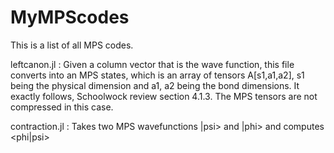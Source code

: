 # MyMPScodes
This is a list of all MPS codes.

leftcanon.jl : Given a column vector that is the wave function, this file converts into an MPS states, which is an array of tensors A[s1,a1,a2], s1 being the physical dimension and a1, a2 being the bond dimensions. It exactly follows, Schoolwock review section 4.1.3. The MPS tensors are not compressed in this case.

contraction.jl : Takes two MPS wavefunctions |psi> and |phi> and computes <phi|psi>
